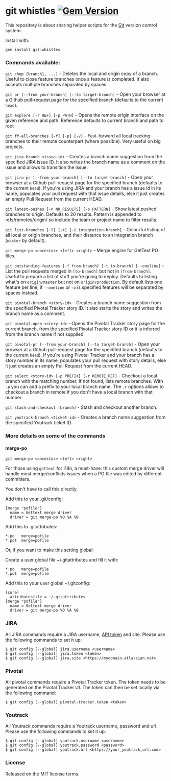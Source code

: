 git whistles [![Gem Version](https://badge.fury.io/rb/git-whistles.png)](http://badge.fury.io/rb/git-whistles)
=====

This repository is about sharing helper scripts for the [Git](http://git-scm.com/) version control system.

Install with:

    gem install git-whistles

### Commands available:

`git chop [branch1, ...]` - Deletes the local and origin copy of a branch. Useful to close feature branches once a feature is completed. It also accepts multiple branches separated by spaces

`git pr [--from your-branch] [--to target-branch]` - Open your browser at a Github pull-request page for the specified branch (defaults to the current `head`).

`git explore [-r REF] [-p PATH]` - Opens the remote origin interface on the given reference and path. Reference defaults to current branch and path to root

`git ff-all-branches [-f] [-p] [-v]` - Fast-forward all local tracking branches to their remote counterpart (where possible). Very useful on big projects.

`git jira-branch <issue-id>` - Creates a branch name suggestion from the specified JIRA issue ID. It also writes the branch name as a comment on the issue and allows to transition the issue.

`git jira-pr [--from your-branch] [--to target-branch]` - Open your browser at a Github pull-request page for the specified branch (defaults to the current `head`). If you're using JIRA and your branch has a issue id in its name, populates your pull request with that issue details, else it just creates an empty Pull Request from the current HEAD.

`git latest-pushes [-n NR_RESULTS] [-p PATTERN]` - Show latest pushed branches to origin. Defaults to 20 results. Pattern is appended to refs/remotes/origin/ so include the team or project name to filter results.

`git list-branches [-l] [-r] [-i integration-branch]` - Colourful listing of all local or origin branches, and their distance to an integration branch (`master` by default).

`git merge-po <ancestor> <left> <right>` - Merge engine for GetText PO files.

`git outstanding-features [-f from-branch] [-t to-branch] [--oneline]` - List the pull requests merged in `[to-branch]` but not in `[from-branch]`. Useful to prepare a list of stuff you're going to deploy. Defaults to listing what's on `origin/master` but not on `origin/production`. By default lists one feature per line, if `--oneline` or `-o` is specified features will be separated by spaces instead.

`git pivotal-branch <story-id>` - Creates a branch name suggestion from the specified Pivotal Tracker story ID. It also starts the story and writes the branch name as a comment.

`git pivotal-open <story-id>` - Opens the Pivotal Tracker story page for the current branch, from the specified Pivotal Tracker story ID or it is inferred from the branch name if not supplied

`git pivotal-pr [--from your-branch] [--to target-branch]` - Open your browser at a Github pull-request page for the specified branch (defaults to the current `head`). If you're using Pivotal Tracker and your branch has a story number in its name, populates your pull request with story details, else it just creates an empty Pull Request from the current HEAD.

`git select <story-id> [-p PREFIX] [-r REMOTE_REF]` - Checkout a local branch with the matching number. If not found, lists remote branches. With `-p` you can add a prefix to your local branch name. The `-r` options allows to checkout a branch in remote if you don't have a local branch with that number.

`git stash-and-checkout [branch]` - Stash and checkout another branch.

`git youtrack-branch <ticket-id>` - Creates a branch name suggestion from the specified Youtrack ticket ID.

### More details on some of the commands

#### merge-po

`git merge-po <ancestor> <left> <right>`

For those using `gettext` for I18n, a must-have: this custom merge driver
will handle most merge/conflicts issues when a PO file was edited by different
committers.

You don't have to call this directly.

Add this to your .git/config:

    [merge "pofile"]
      name = Gettext merge driver
      driver = git merge-po %O %A %B

Add this to .gitattributes:

    *.po   merge=pofile
    *.pot  merge=pofile

Or, if you want to make this setting global:

Create a user global file ~/.gitattributes and fill it with:

    *.po   merge=pofile
    *.pot  merge=pofile

Add this to your user global ~/.gitconfig:

    [core]
      attributesfile = ~/.gitattributes
    [merge "pofile"]
      name = Gettext merge driver
      driver = git merge-po %O %A %B

### JIRA

All JIRA commands require a JIRA username, [API token](https://id.atlassian.com/manage/api-tokens) and site. Please use the following commands
to set it up:

```
$ git config [--global] jira.username <username>
$ git config [--global] jira.token <token>
$ git config [--global] jira.site <https://mydomain.atlassian.net>
```

### Pivotal

All pivotal commands require a Pivotal Tracker token. The token needs to be generated on
the Pivotal Tracker UI. The token can then be set locally via the following command:

```
$ git config [--global] pivotal-tracker.token <token>
```

### Youtrack

All Youtrack commands require a Youtrack username, password and url. Please use the following commands to set it up:

```
$ git config [--global] youtrack.username <username>
$ git config [--global] youtrack.password <password>
$ git config [--global] youtrack.url <https://your_youtrack_url.com>
```

### License

Released on the MIT license terms.
